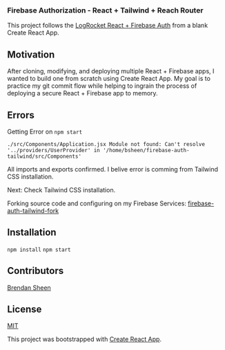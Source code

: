 ### Firebase Authorization - React + Tailwind + Reach Router

This project follows the [LogRocket React + Firebase Auth](https://blog.logrocket.com/user-authentication-firebase-react-apps/) from a blank Create React App.

## Motivation

After cloning, modifying, and deploying multiple React + Firebase apps, I wanted to build one from scratch using Create React App. My goal is to practice my git commit flow while helping to ingrain the process of deploying a secure React + Firebase app to memory.

## Errors

Getting Error on 
`npm start`

`./src/Components/Application.jsx
Module not found: Can't resolve '../providers/UserProvider' in '/home/bsheen/firebase-auth-tailwind/src/Components'`

All imports and exports confirmed. I belive error is comming from Tailwind CSS installation. 

Next: Check Tailwind CSS installation.

Forking source code and configuring on my Firebase Services:
[firebase-auth-tailwind-fork](https://github.com/bsheenml/firebase-auth-tailwind-fork/)


## Installation

`npm install`
`npm start`

## Contributors

[Brendan Sheen](https://github.com/bsheenml/)  

## License

[MIT](https://choosealicense.com/licenses/mit/)  

This project was bootstrapped with [Create React App](https://github.com/facebook/create-react-app).